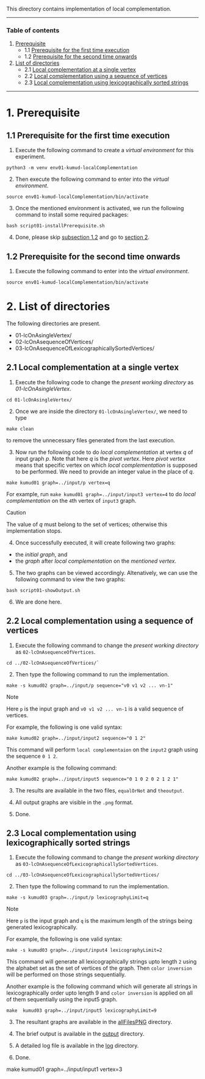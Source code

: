 This directory contains implementation of local complementation.


---

### Table of contents

1.	[Prerequisite](#s1)
    -   1.1 [Prerequisite for the first time execution](#s11)
    -   1.2 [Prerequisite for the second time onwards](#s12)
2.  [List of directories](#s2)
    -   2.1 [Local complementation at a single vertex](#s21)
    -   2.2 [Local complementation using a sequence of vertices](#s22)
    -   2.3 [Local complementation using lexicographically sorted strings](#s23)

---

# 1. Prerequisite <a name="s1"></a>

## 1.1 Prerequisite for the first time execution <a name="s11"></a>

1.  Execute the following command to create a _virtual environment_ for this experiment.

```shell
python3 -m venv env01-kumud-localComplementation
```

2.  Then execute the following command to enter into the _virtual environment_.

```shell
source env01-kumud-localComplementation/bin/activate
```

3.  Once the mentioned environment is activated, we run the following command to install some required packages:

```shell
bash script01-installPrerequisite.sh
```

4.  Done, please skip [subsection 1.2](#s12) and go to [section 2](#s2).

## 1.2 Prerequisite for the second time onwards <a name="s12"></a>


1.  Execute the following command to enter into the _virtual environment_.

```shell
source env01-kumud-localComplementation/bin/activate
```



# 2. List of directories <a name="s2"></a>

The following directories are present.

-   01-lcOnAsingleVertex/
-   02-lcOnAsequenceOfVertices/
-   03-lcOnAsequenceOfLexicographicallySortedVertices/


## 2.1 Local complementation at a single vertex <a name="s21"></a>

1.  Execute the following code  to change the _present working directory_ as _01-lcOnAsingleVertex_.

```shell
cd 01-lcOnAsingleVertex/
```

2.  Once we are inside the directory `01-lcOnAsingleVertex/`, we need to type

```shell
make clean
```

to remove the unnecessary files generated from the last execution.


3.  Now run the following code to do _local complementation_ at vertex _q_ of input graph _p_. Note that here _q_ is the _pivot vertex_. Here _pivot vertex_ means that specific vertex on which _local complementation_ is supposed to be performed. We need to provide an integer value in the place of _q_.

```shell
make kumud01 graph=../input/p vertex=q
```

For example, run `make kumud01 graph=../input/input3 vertex=4` to do _local complementation_ on the `4`th vertex of `input3` graph.
> [!CAUTION] 
> The value of _q_ must belong to the set of vertices; otherwise this implementation stops. 



4.  Once successfully executed, it will create following two graphs:

-   the _initial graph_, and
-   the _graph_ after _local complementation_ on the _mentioned vertex_.


5. The two graphs can be viewed accordingly. Altenatively, we can use the following command to view the two graphs:

```shell
bash script01-showOutput.sh
```

6.  We are done here.


## 2.2 Local complementation using a sequence of vertices <a name="s22"></a>

1. Execute the following command to change the _present working directory_ as `02-lcOnAsequenceOfVertices`.

```shell 
cd ../02-lcOnAsequenceOfVertices/` 
```

2. Then type the following command to run the implementation.

```shell
make -s kumud02 graph=../input/p sequence="v0 v1 v2 ... vn-1"
```

> [!NOTE]
> Here `p` is the input graph and `v0 v1 v2 ... vn-1` is a valid sequence of vertices.

For example, the following is one valid syntax:
```shell
make kumud02 graph=../input/input2 sequence="0 1 2"
```

This command will perform `local complementaion` on the `input2` graph using the sequence `0 1 2`.

Another example is the following command:
```shell
make kumud02 graph=../input/input5 sequence="0 1 0 2 0 2 1 2 1"
```
3. The results are available in the two files, `equalOrNot` and `theoutput`.

4. All output graphs are visible in the `.png` format.

5. Done.

## 2.3 Local complementation using lexicographically sorted strings <a name="s23"></a>


1. Execute the following command to change the _present working directory_ as `03-lcOnAsequenceOfLexicographicallySortedVertices`.

```shell 
cd ../03-lcOnAsequenceOfLexicographicallySortedVertices/
```

2. Then type the following command to run the implementation.

```shell
make -s kumud03 graph=../input/p lexicographyLimit=q
```

> [!NOTE]
> Here `p` is the input graph and `q` is the maximum length of the strings being generated lexicographically.

For example, the following is one valid syntax:
```shell
make -s kumud03 graph=../input/input4 lexicographyLimit=2
```
This command will generate all lexicographically strings upto length `2` using the alphabet set as the set of vertices of the graph. Then `color inversion` will be performed on those strings sequentially. 


Another example is the following command which will generate all strings in lexicographically order upto length 9 and `color inversion` is applied on all of them sequentially using the input5 graph.

```shell
make  kumud03 graph=../input/input5 lexicographyLimit=9
```

3. The resultant graphs are available in the <a href="allFilesPNG/"> allFilesPNG</a> directory.

4. The brief output is available in the <a href="output/"> output</a> directory.

5. A detailed log file is available in the <a href="log/"> log</a> directory.

6. Done.

make kumud01 graph=../input/input1 vertex=3
